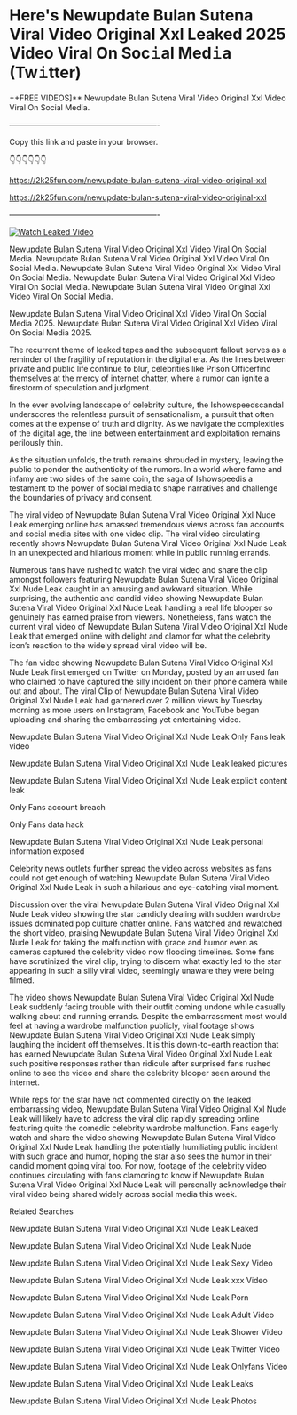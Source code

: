 # Here's Newupdate Bulan Sutena Viral Video Original Xxl Leaked 2025 Video Viral On Soc𝚒al Med𝚒a (Tw𝚒tter)

++FREE VIDEOS]** Newupdate Bulan Sutena Viral Video Original Xxl Video Viral On Social Media.

———————————————————-

Copy this link and paste in your browser.

👇👇👇👇👇👇

https://2k25fun.com/newupdate-bulan-sutena-viral-video-original-xxl

https://2k25fun.com/newupdate-bulan-sutena-viral-video-original-xxl

———————————————————-

[![Watch Leaked Video](https://miro.medium.com/v2/resize:fit:828/format:webp/1*cilzJN44JGOrTw9NJCrNHA.gif "Watch Leaked Video")](https://2k25fun.com/newupdate-bulan-sutena-viral-video-original-xxl)

Newupdate Bulan Sutena Viral Video Original Xxl Video Viral On Social Media. Newupdate Bulan Sutena Viral Video Original Xxl Video Viral On Social Media. Newupdate Bulan Sutena Viral Video Original Xxl Video Viral On Social Media. Newupdate Bulan Sutena Viral Video Original Xxl Video Viral On Social Media. Newupdate Bulan Sutena Viral Video Original Xxl Video Viral On Social Media.

Newupdate Bulan Sutena Viral Video Original Xxl Video Viral On Social Media 2025. Newupdate Bulan Sutena Viral Video Original Xxl Video Viral On Social Media 2025.

The recurrent theme of leaked tapes and the subsequent fallout serves as a reminder of the fragility of reputation in the digital era. As the lines between private and public life continue to blur, celebrities like Prison Officerfind themselves at the mercy of internet chatter, where a rumor can ignite a firestorm of speculation and judgment.

In the ever evolving landscape of celebrity culture, the Ishowspeedscandal underscores the relentless pursuit of sensationalism, a pursuit that often comes at the expense of truth and dignity. As we navigate the complexities of the digital age, the line between entertainment and exploitation remains perilously thin.

As the situation unfolds, the truth remains shrouded in mystery, leaving the public to ponder the authenticity of the rumors. In a world where fame and infamy are two sides of the same coin, the saga of Ishowspeedis a testament to the power of social media to shape narratives and challenge the boundaries of privacy and consent.

The viral video of Newupdate Bulan Sutena Viral Video Original Xxl Nude Leak emerging online has amassed tremendous views across fan accounts and social media sites with one video clip. The viral video circulating recently shows Newupdate Bulan Sutena Viral Video Original Xxl Nude Leak in an unexpected and hilarious moment while in public running errands.

Numerous fans have rushed to watch the viral video and share the clip amongst followers featuring Newupdate Bulan Sutena Viral Video Original Xxl Nude Leak caught in an amusing and awkward situation. While surprising, the authentic and candid video showing Newupdate Bulan Sutena Viral Video Original Xxl Nude Leak handling a real life blooper so genuinely has earned praise from viewers. Nonetheless, fans watch the current viral video of Newupdate Bulan Sutena Viral Video Original Xxl Nude Leak that emerged online with delight and clamor for what the celebrity icon’s reaction to the widely spread viral video will be.

The fan video showing Newupdate Bulan Sutena Viral Video Original Xxl Nude Leak first emerged on Twitter on Monday, posted by an amused fan who claimed to have captured the silly incident on their phone camera while out and about. The viral Clip of Newupdate Bulan Sutena Viral Video Original Xxl Nude Leak had garnered over 2 million views by Tuesday morning as more users on Instagram, Facebook and YouTube began uploading and sharing the embarrassing yet entertaining video.

Newupdate Bulan Sutena Viral Video Original Xxl Nude Leak Only Fans leak video

Newupdate Bulan Sutena Viral Video Original Xxl Nude Leak leaked pictures

Newupdate Bulan Sutena Viral Video Original Xxl Nude Leak explicit content leak

Only Fans account breach

Only Fans data hack

Newupdate Bulan Sutena Viral Video Original Xxl Nude Leak personal information exposed

Celebrity news outlets further spread the video across websites as fans could not get enough of watching Newupdate Bulan Sutena Viral Video Original Xxl Nude Leak in such a hilarious and eye-catching viral moment.

Discussion over the viral Newupdate Bulan Sutena Viral Video Original Xxl Nude Leak video showing the star candidly dealing with sudden wardrobe issues dominated pop culture chatter online. Fans watched and rewatched the short video, praising Newupdate Bulan Sutena Viral Video Original Xxl Nude Leak for taking the malfunction with grace and humor even as cameras captured the celebrity video now flooding timelines. Some fans have scrutinized the viral clip, trying to discern what exactly led to the star appearing in such a silly viral video, seemingly unaware they were being filmed.

The video shows Newupdate Bulan Sutena Viral Video Original Xxl Nude Leak suddenly facing trouble with their outfit coming undone while casually walking about and running errands. Despite the embarrassment most would feel at having a wardrobe malfunction publicly, viral footage shows Newupdate Bulan Sutena Viral Video Original Xxl Nude Leak simply laughing the incident off themselves. It is this down-to-earth reaction that has earned Newupdate Bulan Sutena Viral Video Original Xxl Nude Leak such positive responses rather than ridicule after surprised fans rushed online to see the video and share the celebrity blooper seen around the internet.

While reps for the star have not commented directly on the leaked embarrassing video, Newupdate Bulan Sutena Viral Video Original Xxl Nude Leak will likely have to address the viral clip rapidly spreading online featuring quite the comedic celebrity wardrobe malfunction. Fans eagerly watch and share the video showing Newupdate Bulan Sutena Viral Video Original Xxl Nude Leak handling the potentially humiliating public incident with such grace and humor, hoping the star also sees the humor in their candid moment going viral too. For now, footage of the celebrity video continues circulating with fans clamoring to know if Newupdate Bulan Sutena Viral Video Original Xxl Nude Leak will personally acknowledge their viral video being shared widely across social media this week.

Related Searches

Newupdate Bulan Sutena Viral Video Original Xxl Nude Leak Leaked

Newupdate Bulan Sutena Viral Video Original Xxl Nude Leak Nude

Newupdate Bulan Sutena Viral Video Original Xxl Nude Leak Sexy Video

Newupdate Bulan Sutena Viral Video Original Xxl Nude Leak xxx Video

Newupdate Bulan Sutena Viral Video Original Xxl Nude Leak Porn

Newupdate Bulan Sutena Viral Video Original Xxl Nude Leak Adult Video

Newupdate Bulan Sutena Viral Video Original Xxl Nude Leak Shower Video

Newupdate Bulan Sutena Viral Video Original Xxl Nude Leak Twitter Video

Newupdate Bulan Sutena Viral Video Original Xxl Nude Leak Onlyfans Video

Newupdate Bulan Sutena Viral Video Original Xxl Nude Leak Leaks

Newupdate Bulan Sutena Viral Video Original Xxl Nude Leak Photos